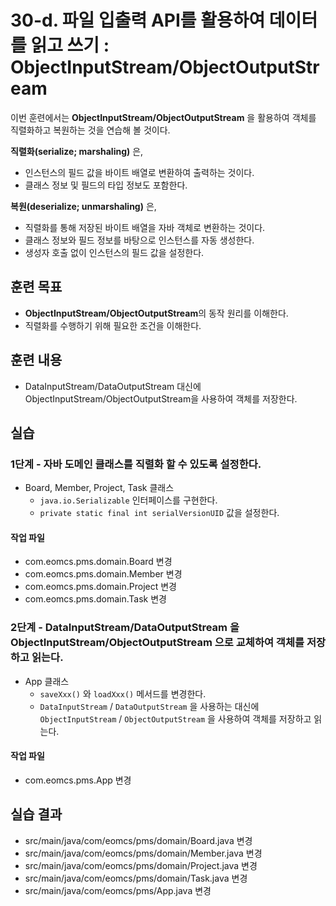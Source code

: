# 30-d. 파일 입출력 API를 활용하여 데이터를 읽고 쓰기 : ObjectInputStream/ObjectOutputStream

이번 훈련에서는 **ObjectInputStream/ObjectOutputStream** 을 활용하여 객체를 직렬화하고 복원하는 것을 연습해 볼 것이다.

**직렬화(serialize; marshaling)** 은,

- 인스턴스의 필드 값을 바이트 배열로 변환하여 출력하는 것이다.
- 클래스 정보 및 필드의 타입 정보도 포함한다.

**복원(deserialize; unmarshaling)** 은,

- 직렬화를 통해 저장된 바이트 배열을 자바 객체로 변환하는 것이다.
- 클래스 정보와 필드 정보를 바탕으로 인스턴스를 자동 생성한다.
- 생성자 호출 없이 인스턴스의 필드 값을 설정한다.

## 훈련 목표

- **ObjectInputStream/ObjectOutputStream**의 동작 원리를 이해한다.
- 직렬화를 수행하기 위해 필요한 조건을 이해한다.


## 훈련 내용

- DataInputStream/DataOutputStream 대신에 ObjectInputStream/ObjectOutputStream을 사용하여 객체를 저장한다.


## 실습


### 1단계 - 자바 도메인 클래스를 직렬화 할 수 있도록 설정한다.

- Board, Member, Project, Task 클래스
  - `java.io.Serializable` 인터페이스를 구현한다.
  - `private static final int serialVersionUID` 값을 설정한다.

#### 작업 파일

- com.eomcs.pms.domain.Board 변경
- com.eomcs.pms.domain.Member 변경
- com.eomcs.pms.domain.Project 변경
- com.eomcs.pms.domain.Task 변경

### 2단계 - DataInputStream/DataOutputStream 을 ObjectInputStream/ObjectOutputStream 으로 교체하여 객체를 저장하고 읽는다.

- App 클래스
  - `saveXxx()` 와 `loadXxx()` 메서드를 변경한다.
  - `DataInputStream` / `DataOutputStream` 을 사용하는 대신에 `ObjectInputStream` / `ObjectOutputStream` 을 사용하여 객체를 저장하고 읽는다.

#### 작업 파일

- com.eomcs.pms.App 변경

## 실습 결과

- src/main/java/com/eomcs/pms/domain/Board.java 변경
- src/main/java/com/eomcs/pms/domain/Member.java 변경
- src/main/java/com/eomcs/pms/domain/Project.java 변경
- src/main/java/com/eomcs/pms/domain/Task.java 변경
- src/main/java/com/eomcs/pms/App.java 변경
